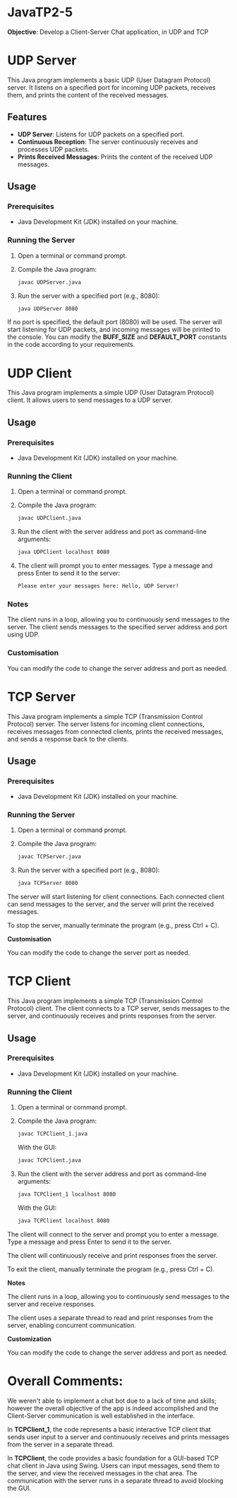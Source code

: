 # JavaTP2-5
**Objective**: Develop a Client-Server Chat application, in UDP and TCP

# UDP Server

This Java program implements a basic UDP (User Datagram Protocol) server. It listens on a specified port for incoming UDP packets, receives them, and prints the content of the received messages.

## Features

- **UDP Server**: Listens for UDP packets on a specified port.
- **Continuous Reception**: The server continuously receives and processes UDP packets.
- **Prints Received Messages**: Prints the content of the received UDP messages.

## Usage

### Prerequisites

- Java Development Kit (JDK) installed on your machine.

### Running the Server

1. Open a terminal or command prompt.

2. Compile the Java program:
   ```bash
   javac UDPServer.java
3. Run the server with a specified port (e.g., 8080):
   ```bash
   java UDPServer 8080
   ```

If no port is specified, the default port (8080) will be used.
The server will start listening for UDP packets, and incoming messages will be printed to the console.
You can modify the **BUFF_SIZE** and **DEFAULT_PORT** constants in the code according to your requirements.


# UDP Client

This Java program implements a simple UDP (User Datagram Protocol) client. It allows users to send messages to a UDP server.

## Usage

### Prerequisites

- Java Development Kit (JDK) installed on your machine.

### Running the Client

1. Open a terminal or command prompt.

2. Compile the Java program:
   ```bash
   javac UDPClient.java
3. Run the client with the server address and port as command-line arguments:
   ```bash
   java UDPClient localhost 8080
   ```

4. The client will prompt you to enter messages. Type a message and press Enter to send it to the server:
   ```bash
   Please enter your messages here: Hello, UDP Server!
   ```
### Notes

The client runs in a loop, allowing you to continuously send messages to the server.
The client sends messages to the specified server address and port using UDP.

### Customisation

You can modify the code to change the server address and port as needed.
   
# TCP Server

This Java program implements a simple TCP (Transmission Control Protocol) server. The server listens for incoming client connections, receives messages from connected clients, prints the received messages, and sends a response back to the clients.

## Usage

### Prerequisites

- Java Development Kit (JDK) installed on your machine.

### Running the Server

1. Open a terminal or command prompt.

2. Compile the Java program:
   ```bash
   javac TCPServer.java
3. Run the server with a specified port (e.g., 8080):
   ```bash
   java TCPServer 8080
   ```

The server will start listening for client connections. Each connected client can send messages to the server, and the server will print the received messages.

To stop the server, manually terminate the program (e.g., press Ctrl + C).

**Customisation**

You can modify the code to change the server port as needed.

# TCP Client

This Java program implements a simple TCP (Transmission Control Protocol) client. The client connects to a TCP server, sends messages to the server, and continuously receives and prints responses from the server.

## Usage

### Prerequisites

- Java Development Kit (JDK) installed on your machine.

### Running the Client

1. Open a terminal or command prompt.

2. Compile the Java program:

   ```bash
   javac TCPClient_1.java
   ```
   With the GUI:
   ```bash
   javac TCPClient.java
   ```
   
3. Run the client with the server address and port as command-line arguments:
   ```bash
   java TCPClient_1 localhost 8080
   ```
   With the GUI:
   ```bash
   java TCPClient localhost 8080
   ```
   
The client will connect to the server and prompt you to enter a message. Type a message and press Enter to send it to the server.

The client will continuously receive and print responses from the server.

To exit the client, manually terminate the program (e.g., press Ctrl + C).

**Notes**

The client runs in a loop, allowing you to continuously send messages to the server and receive responses.

The client uses a separate thread to read and print responses from the server, enabling concurrent communication.

**Customization**

You can modify the code to change the server address and port as needed.

# Overall Comments:
We weren't able to implement a chat bot due to a lack of time and skills; however the overall objective of the app is indeed accomplished and the Client-Server communication is well established in the interface.

In **TCPClient_1**, the code represents a basic interactive TCP client that sends user input to a server and continuously receives and prints messages from the server in a separate thread.

In **TCPClient**, the code provides a basic foundation for a GUI-based TCP chat client in Java using Swing. Users can input messages, send them to the server, and view the received messages in the chat area. The communication with the server runs in a separate thread to avoid blocking the GUI.
